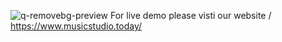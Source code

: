 ![q-removebg-preview](https://github.com/user-attachments/assets/2d86cc3b-8457-4488-930d-8a2c9a318fbe)
For live demo please visti our website / https://www.musicstudio.today/

